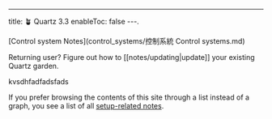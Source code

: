 ---
title: 🪴 Quartz 3.3
enableToc: false
---.

[Control system Notes](control_systems/控制系統 Control systems.md)

Returning user? Figure out how to [[notes/updating|update]] your existing Quartz garden.


kvsdhfadfadsfads





If you prefer browsing the contents of this site through a list instead of a graph, you see a list of all [setup-related notes](/tags/setup).


